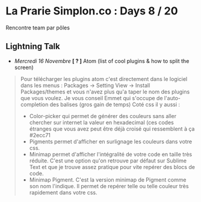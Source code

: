 # La Prarie Simplon.co : Days 8 / 20

Rencontre team par pôles

## Lightning Talk

- _Mercredi 16 Novembre_ **[ ? ]** Atom (list of cool plugins & how to split the screen)
>   Pour télécharger les plugins atom c'est directement dans le logiciel dans les menus : Packages -> Setting View -> Install Packages/themes et vous n'avez plus qu'a taper le nom des plugins que vous voulez.
>   Je vous conseil Emmet qui s'occupe de l'auto-completion des balises (gros gain de temps)
>   Coté css il y aussi :
>   * Color-picker qui permet de générer des couleurs sans aller chercher sur internet la valeur en hexadecimal (ces codes étranges que vous avez peut être déjà croisé qui ressemblent à ça #2ecc71
>   * Pigments permet d'afficher en surlignage les couleurs dans votre css.
>   * Minimap permet d'afficher l'intégralité de votre code en taille très réduite. C'est une option qu'on retrouve par défaut sur Sublime Text et que je trouve assez pratique pour vite repérer des blocs de code.
>   * Minimap Pigment. C'est la version minimap de Pigment comme son nom l'indique. Il permet de repérer telle ou telle couleur très rapidement dans votre css.

